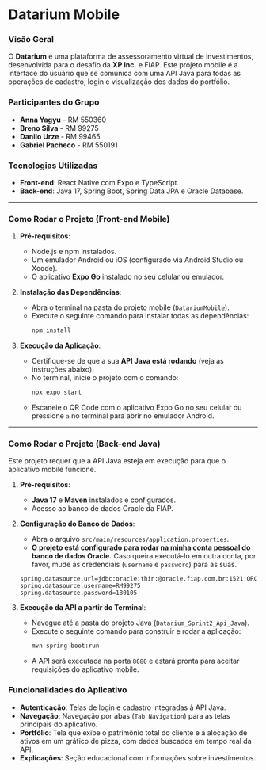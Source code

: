# Datarium Mobile

### **Visão Geral**

O **Datarium** é uma plataforma de assessoramento virtual de investimentos, desenvolvida para o desafio da **XP Inc.** e FIAP. Este projeto mobile é a interface do usuário que se comunica com uma API Java para todas as operações de cadastro, login e visualização dos dados do portfólio.

### **Participantes do Grupo**

* **Anna Yagyu** - RM 550360
* **Breno Silva** - RM 99275
* **Danilo Urze** - RM 99465
* **Gabriel Pacheco** - RM 550191

### **Tecnologias Utilizadas**

* **Front-end**: React Native com Expo e TypeScript.
* **Back-end**: Java 17, Spring Boot, Spring Data JPA e Oracle Database.

---

### **Como Rodar o Projeto (Front-end Mobile)**

1.  **Pré-requisitos**:
    * Node.js e npm instalados.
    * Um emulador Android ou iOS (configurado via Android Studio ou Xcode).
    * O aplicativo **Expo Go** instalado no seu celular ou emulador.

2.  **Instalação das Dependências**:
    * Abra o terminal na pasta do projeto mobile (`DatariumMobile`).
    * Execute o seguinte comando para instalar todas as dependências:
        ```bash
        npm install
        ```

3.  **Execução da Aplicação**:
    * Certifique-se de que a sua **API Java está rodando** (veja as instruções abaixo).
    * No terminal, inicie o projeto com o comando:
        ```bash
        npx expo start
        ```
    * Escaneie o QR Code com o aplicativo Expo Go no seu celular ou pressione `a` no terminal para abrir no emulador Android.

---

### **Como Rodar o Projeto (Back-end Java)**

Este projeto requer que a API Java esteja em execução para que o aplicativo mobile funcione.

1.  **Pré-requisitos**:
    * **Java 17** e **Maven** instalados e configurados.
    * Acesso ao banco de dados Oracle da FIAP.

2.  **Configuração do Banco de Dados**:
    * Abra o arquivo `src/main/resources/application.properties`.
    * **O projeto está configurado para rodar na minha conta pessoal do banco de dados Oracle.** Caso queira executá-lo em outra conta, por favor, mude as credenciais (`username` e `password`) para as suas.
    ```properties
    spring.datasource.url=jdbc:oracle:thin:@oracle.fiap.com.br:1521:ORCL
    spring.datasource.username=RM99275
    spring.datasource.password=180105
    ```

3.  **Execução da API a partir do Terminal**:
    * Navegue até a pasta do projeto Java (`Datarium_Sprint2_Api_Java`).
    * Execute o seguinte comando para construir e rodar a aplicação:
        ```bash
        mvn spring-boot:run
        ```
    * A API será executada na porta `8080` e estará pronta para aceitar requisições do aplicativo mobile.

### **Funcionalidades do Aplicativo**

* **Autenticação**: Telas de login e cadastro integradas à API Java.
* **Navegação**: Navegação por abas (`Tab Navigation`) para as telas principais do aplicativo.
* **Portfólio**: Tela que exibe o patrimônio total do cliente e a alocação de ativos em um gráfico de pizza, com dados buscados em tempo real da API.
* **Explicações**: Seção educacional com informações sobre investimentos.
